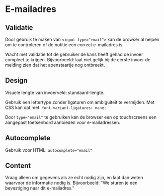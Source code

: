 <!-- @license CC0-1.0 -->

# E-mailadres

## Validatie

Door gebruik te maken van `<input type="email">` kan de browser al helpen om te controleren of de notitie een correct e-mailadres is.

Wacht met validatie tot de gebruiker de kans heeft gehad de invoer compleet te krijgen. Bijvoorbeeld: laat niet gelijk bij de eerste invoer de melding zien dat het apenstaartje nog ontbreekt.

## Design

Visuele lengte van invoerveld: standaard-lengte.

Gebruik een lettertype zonder ligaturen om ambiguiteit te vermijden. Met CSS kan dat met: `font-variant-ligatures: none;`

Door `type="email"` te gebruiken kan de browser een op touchscreens een aangepast toetsenbord aanbieden voor e-mailadressen.

## Autocomplete

Gebruik voor HTML: `autocomplete="email"`

## Content

Vraag alleen om gegevens als ze echt nodig zijn, en laat dan weten waarvoor de informatie nodig is. Bijvoorbeeld: "We sturen je een bevestiging naar dit e-mailadres."
